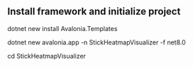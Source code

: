 ## Install framework and initialize project

dotnet new install Avalonia.Templates

dotnet new avalonia.app -n StickHeatmapVisualizer -f net8.0

cd StickHeatmapVisualizer


